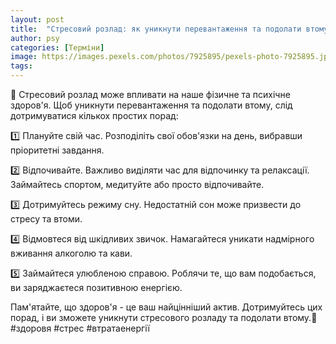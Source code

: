 ```yaml
---
layout: post
title:  "Стресовий розлад: як уникнути перевантаження та подолати втому."
author: psy
categories: [Терміни]
image: https://images.pexels.com/photos/7925895/pexels-photo-7925895.jpeg?auto=compress&cs=tinysrgb&fit=crop&h=627&w=1200
tags: 
---
```


🧠 Стресовий розлад може впливати на наше фізичне та психічне здоров'я. Щоб уникнути перевантаження та подолати втому, слід дотримуватися кількох простих порад:

1️⃣ Плануйте свій час. Розподіліть свої обов'язки на день, вибравши пріоритетні завдання.

2️⃣ Відпочивайте. Важливо виділяти час для відпочинку та релаксації. Займайтесь спортом, медитуйте або просто відпочивайте.

3️⃣ Дотримуйтесь режиму сну. Недостатній сон може призвести до стресу та втоми.

4️⃣ Відмовтеся від шкідливих звичок. Намагайтеся уникати надмірного вживання алкоголю та кави.

5️⃣ Займайтеся улюбленою справою. Роблячи те, що вам подобається, ви заряджаєтеся позитивною енергією.

Пам'ятайте, що здоров'я - це ваш найцінніший актив. Дотримуйтесь цих порад, і ви зможете уникнути стресового розладу та подолати втому.🌟 #здоровя #стрес #втратаенергії


